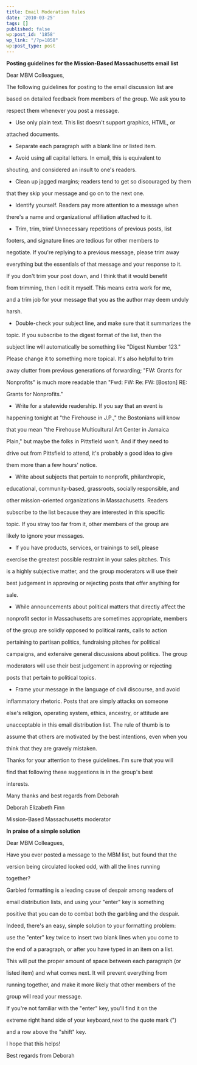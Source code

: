 ```yaml
---
title: Email Moderation Rules
date: '2010-03-25'
tags: []
published: false
wp:post_id: '1858'
wp_link: "/?p=1858"
wp:post_type: post
---
```


**Posting guidelines for the Mission-Based Massachusetts email list**

Dear MBM Colleagues,

The following guidelines for posting to the email discussion list are

based on detailed feedback from members of the group. We ask you to

respect them whenever you post a message.

- Use only plain text. This list doesn't support graphics, HTML, or

attached documents.

- Separate each paragraph with a blank line or listed item.

- Avoid using all capital letters. In email, this is equivalent to

shouting, and considered an insult to one's readers.

- Clean up jagged margins; readers tend to get so discouraged by them

that they skip your message and go on to the next one.

- Identify yourself. Readers pay more attention to a message when

there's a name and organizational affiliation attached to it.

- Trim, trim, trim! Unnecessary repetitions of previous posts, list

footers, and signature lines are tedious for other members to

negotiate. If you're replying to a previous message, please trim away

everything but the essentials of that message and your response to it.

If you don't trim your post down, and I think that it would benefit

from trimming, then I edit it myself. This means extra work for me,

and a trim job for your message that you as the author may deem unduly

harsh.

- Double-check your subject line, and make sure that it summarizes the

topic. If you subscribe to the digest format of the list, then the

subject line will automatically be something like "Digest Number 123."

Please change it to something more topical. It's also helpful to trim

away clutter from previous generations of forwarding; "FW: Grants for

Nonprofits" is much more readable than "Fwd: FW: Re: FW: [Boston] RE:

Grants for Nonprofits."

- Write for a statewide readership. If you say that an event is

happening tonight at "the Firehouse in J.P.," the Bostonians will know

that you mean "the Firehouse Multicultural Art Center in Jamaica

Plain," but maybe the folks in Pittsfield won't. And if they need to

drive out from Pittsfield to attend, it's probably a good idea to give

them more than a few hours' notice.

- Write about subjects that pertain to nonprofit, philanthropic,

educational, community-based, grassroots, socially responsible, and

other mission-oriented organizations in Massachusetts. Readers

subscribe to the list because they are interested in this specific

topic. If you stray too far from it, other members of the group are

likely to ignore your messages.

- If you have products, services, or trainings to sell, please

exercise the greatest possible restraint in your sales pitches. This

is a highly subjective matter, and the group moderators will use their

best judgement in approving or rejecting posts that offer anything for

sale.

- While announcements about political matters that directly affect the

nonprofit sector in Massachusetts are sometimes appropriate, members

of the group are solidly opposed to political rants, calls to action

pertaining to partisan politics, fundraising pitches for political

campaigns, and extensive general discussions about politics. The group

moderators will use their best judgement in approving or rejecting

posts that pertain to political topics.

- Frame your message in the language of civil discourse, and avoid

inflammatory rhetoric. Posts that are simply attacks on someone

else's religion, operating system, ethics, ancestry, or attitude are

unacceptable in this email distribution list. The rule of thumb is to

assume that others are motivated by the best intentions, even when you

think that they are gravely mistaken.

Thanks for your attention to these guidelines. I'm sure that you will

find that following these suggestions is in the group's best

interests.

Many thanks and best regards from Deborah

Deborah Elizabeth Finn

Mission-Based Massachusetts moderator

**In praise of a simple solution**

Dear MBM Colleagues,

Have you ever posted a message to the MBM list, but found that the

version being circulated looked odd, with all the lines running

together?

Garbled formatting is a leading cause of despair among readers of

email distribution lists, and using your "enter" key is something

positive that you can do to combat both the garbling and the despair.

Indeed, there's an easy, simple solution to your formatting problem:

use the "enter" key twice to insert two blank lines when you come to

the end of a paragraph, or after you have typed in an item on a list.

This will put the proper amount of space between each paragraph (or

listed item) and what comes next. It will prevent everything from

running together, and make it more likely that other members of the

group will read your message.

If you're not familiar with the "enter" key, you'll find it on the

extreme right hand side of your keyboard,next to the quote mark (")

and a row above the "shift" key.

I hope that this helps!

Best regards from Deborah
